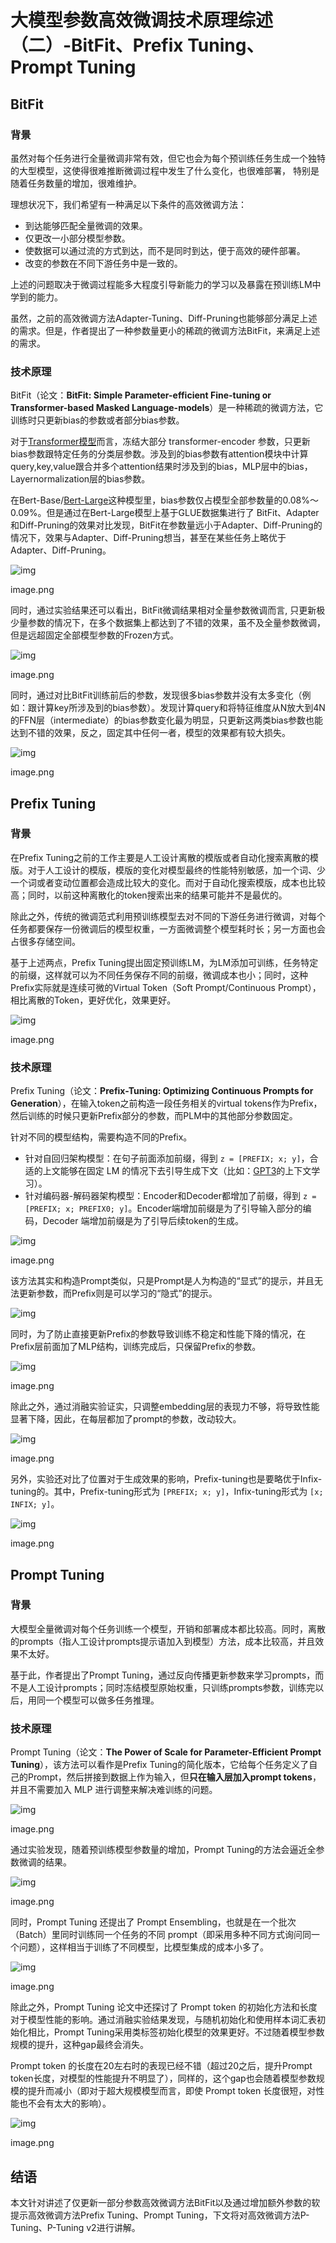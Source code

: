 # 大模型参数高效微调技术原理综述（二）-BitFit、Prefix Tuning、Prompt Tuning

## **BitFit**

### **背景**

虽然对每个任务进行全量微调非常有效，但它也会为每个预训练任务生成一个独特的大型模型，这使得很难推断微调过程中发生了什么变化，也很难部署， 特别是随着任务数量的增加，很难维护。

理想状况下，我们希望有一种满足以下条件的高效微调方法：

- 到达能够匹配全量微调的效果。
- 仅更改一小部分模型参数。
- 使数据可以通过流的方式到达，而不是同时到达，便于高效的硬件部署。
- 改变的参数在不同下游任务中是一致的。

上述的问题取决于微调过程能多大程度引导新能力的学习以及暴露在预训练LM中学到的能力。

虽然，之前的高效微调方法Adapter-Tuning、Diff-Pruning也能够部分满足上述的需求。但是，作者提出了一种参数量更小的稀疏的微调方法BitFit，来满足上述的需求。

### **技术原理**

BitFit（论文：**BitFit: Simple Parameter-efficient Fine-tuning or Transformer-based Masked Language-models**）是一种稀疏的微调方法，它训练时只更新bias的参数或者部分bias参数。

对于[Transformer模型](https://zhida.zhihu.com/search?content_id=229395200&content_type=Article&match_order=1&q=Transformer模型&zhida_source=entity)而言，冻结大部分 transformer-encoder 参数，只更新bias参数跟特定任务的分类层参数。涉及到的bias参数有attention模块中计算query,key,value跟合并多个attention结果时涉及到的bias，MLP层中的bias，Layernormalization层的bias参数。

在Bert-Base/[Bert-Large](https://zhida.zhihu.com/search?content_id=229395200&content_type=Article&match_order=1&q=Bert-Large&zhida_source=entity)这种模型里，bias参数仅占模型全部参数量的0.08%～0.09%。但是通过在Bert-Large模型上基于GLUE数据集进行了 BitFit、Adapter和Diff-Pruning的效果对比发现，BitFit在参数量远小于Adapter、Diff-Pruning的情况下，效果与Adapter、Diff-Pruning想当，甚至在某些任务上略优于Adapter、Diff-Pruning。

![img](../../imgs/v2-a314d803e2e2115491310aa0a95971af_1440w.jpg)

image.png

同时，通过实验结果还可以看出，BitFit微调结果相对全量参数微调而言, 只更新极少量参数的情况下，在多个数据集上都达到了不错的效果，虽不及全量参数微调，但是远超固定全部模型参数的Frozen方式。

![img](../../imgs/v2-c2911e7fd4030ee2f522f1efdbc15843_1440w.jpg)

image.png

同时，通过对比BitFit训练前后的参数，发现很多bias参数并没有太多变化（例如：跟计算key所涉及到的bias参数）。发现计算query和将特征维度从N放大到4N的FFN层（intermediate）的bias参数变化最为明显，只更新这两类bias参数也能达到不错的效果，反之，固定其中任何一者，模型的效果都有较大损失。

![img](../../imgs/v2-9932333ebf50803dcf8e647bbcd7e407_1440w.jpg)

image.png

## **Prefix Tuning**

### **背景**

在Prefix Tuning之前的工作主要是人工设计离散的模版或者自动化搜索离散的模版。对于人工设计的模版，模版的变化对模型最终的性能特别敏感，加一个词、少一个词或者变动位置都会造成比较大的变化。而对于自动化搜索模版，成本也比较高；同时，以前这种离散化的token搜索出来的结果可能并不是最优的。

除此之外，传统的微调范式利用预训练模型去对不同的下游任务进行微调，对每个任务都要保存一份微调后的模型权重，一方面微调整个模型耗时长；另一方面也会占很多存储空间。

基于上述两点，Prefix Tuning提出固定预训练LM，为LM添加可训练，任务特定的前缀，这样就可以为不同任务保存不同的前缀，微调成本也小；同时，这种Prefix实际就是连续可微的Virtual Token（Soft Prompt/Continuous Prompt），相比离散的Token，更好优化，效果更好。

![img](../../imgs/v2-f13d18b75046452ba0cd4986d7605177_1440w.jpg)

image.png

### **技术原理**

Prefix Tuning（论文：**Prefix-Tuning: Optimizing Continuous Prompts for Generation**），在输入token之前构造一段任务相关的virtual tokens作为Prefix，然后训练的时候只更新Prefix部分的参数，而PLM中的其他部分参数固定。

针对不同的模型结构，需要构造不同的Prefix。

- 针对自回归架构模型：在句子前面添加前缀，得到 `z = [PREFIX; x; y]`，合适的上文能够在固定 LM 的情况下去引导生成下文（比如：[GPT3](https://zhida.zhihu.com/search?content_id=229395200&content_type=Article&match_order=1&q=GPT3&zhida_source=entity)的上下文学习）。
- 针对编码器-解码器架构模型：Encoder和Decoder都增加了前缀，得到 `z = [PREFIX; x; PREFIX0; y]`。Encoder端增加前缀是为了引导输入部分的编码，Decoder 端增加前缀是为了引导后续token的生成。

![img](../../imgs/v2-1dda287347e7eeed655598f2df63d295_1440w.jpg)

image.png

该方法其实和构造Prompt类似，只是Prompt是人为构造的“显式”的提示，并且无法更新参数，而Prefix则是可以学习的“隐式”的提示。



![img](../../imgs/v2-0a7d452ba87d1d0ed666d877906119ae_1440w.jpg)

同时，为了防止直接更新Prefix的参数导致训练不稳定和性能下降的情况，在Prefix层前面加了MLP结构，训练完成后，只保留Prefix的参数。

![img](../../imgs/v2-0bf4ac54160cb44f5cbdfa7cb38a4c1c_1440w.jpg)

image.png

除此之外，通过消融实验证实，只调整embedding层的表现力不够，将导致性能显著下降，因此，在每层都加了prompt的参数，改动较大。

![img](../../imgs/v2-c24840aa6ebac63b5fcc450cd8354aa0_1440w.jpg)

image.png

另外，实验还对比了位置对于生成效果的影响，Prefix-tuning也是要略优于Infix-tuning的。其中，Prefix-tuning形式为 `[PREFIX; x; y]`，Infix-tuning形式为 `[x; INFIX; y]`。

![img](../../imgs/v2-f7be2bbc41070aeb0f3ed6edf727a28c_1440w.jpg)

image.png

## **Prompt Tuning**

### **背景**

大模型全量微调对每个任务训练一个模型，开销和部署成本都比较高。同时，离散的prompts（指人工设计prompts提示语加入到模型）方法，成本比较高，并且效果不太好。

基于此，作者提出了Prompt Tuning，通过反向传播更新参数来学习prompts，而不是人工设计prompts；同时冻结模型原始权重，只训练prompts参数，训练完以后，用同一个模型可以做多任务推理。

### **技术原理**

Prompt Tuning（论文：**The Power of Scale for Parameter-Efficient Prompt Tuning**），该方法可以看作是Prefix Tuning的简化版本，它给每个任务定义了自己的Prompt，然后拼接到数据上作为输入，但**只在输入层加入prompt tokens**，并且不需要加入 MLP 进行调整来解决难训练的问题。

![img](../../imgs/v2-d2eaf41d3da078a87ebe9e63b4c199d8_1440w.jpg)

image.png

通过实验发现，随着预训练模型参数量的增加，Prompt Tuning的方法会逼近全参数微调的结果。

![img](../../imgs/v2-06a7fd88bd29877341a3b6fc0bbcbb69_1440w.jpg)

image.png

同时，Prompt Tuning 还提出了 Prompt Ensembling，也就是在一个批次（Batch）里同时训练同一个任务的不同 prompt（即采用多种不同方式询问同一个问题），这样相当于训练了不同模型，比模型集成的成本小多了。

![img](../../imgs/v2-57f517168ec95f694ec9f5020b95b4cf_1440w.jpg)

image.png

除此之外，Prompt Tuning 论文中还探讨了 Prompt token 的初始化方法和长度对于模型性能的影响。通过消融实验结果发现，与随机初始化和使用样本词汇表初始化相比，Prompt Tuning采用类标签初始化模型的效果更好。不过随着模型参数规模的提升，这种gap最终会消失。

Prompt token 的长度在20左右时的表现已经不错（超过20之后，提升Prompt token长度，对模型的性能提升不明显了），同样的，这个gap也会随着模型参数规模的提升而减小（即对于超大规模模型而言，即使 Prompt token 长度很短，对性能也不会有太大的影响）。

![img](../../imgs/v2-d0e8a236f95fc534595511377775d352_1440w.jpg)

image.png

## **结语**

本文针对讲述了仅更新一部分参数高效微调方法BitFit以及通过增加额外参数的软提示高效微调方法Prefix Tuning、Prompt Tuning，下文将对高效微调方法P-Tuning、P-Tuning v2进行讲解。